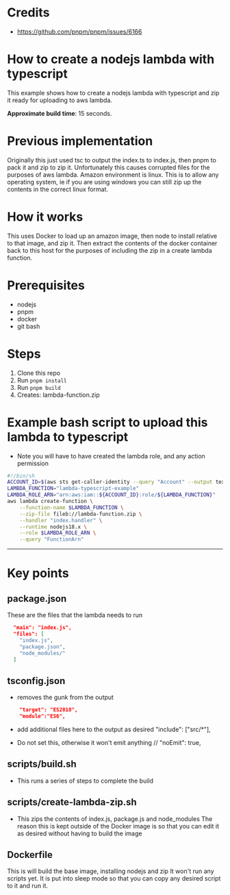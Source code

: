 # Credits
- https://github.com/pnpm/pnpm/issues/6166

# How to create a nodejs lambda with typescript
This example shows how to create a nodejs lambda with typescript and zip it ready for uploading to aws lambda.

**Approximate build time**: 15 seconds.

# Previous implementation
Originally this just used tsc to output the index.ts to index.js, then pnpm to pack it and zip to zip it.
Unfortunately this causes corrupted files for the purposes of aws lambda. Amazon environment is linux.
This is to allow any operating system, ie if you are using windows you can still zip up the contents in the correct linux format.

# How it works
This uses Docker to load up an amazon image, then node to install relative to that image, and zip it.
Then extract the contents of the docker container back to this host for the purposes of including the zip in a create lambda function.


# Prerequisites
- nodejs
- pnpm 
- docker
- git bash

# Steps
1. Clone this repo
2. Run `pnpm install`
3. Run `pnpm build`
4. Creates: lambda-function.zip


# Example bash script to upload this lambda to typescript
- Note you will have to have created the lambda role, and any action permission
```sh
#!/bin/sh
ACCOUNT_ID=$(aws sts get-caller-identity --query "Account" --output text)
LAMBDA_FUNCTION="lambda-typescript-example"
LAMBDA_ROLE_ARN="arn:aws:iam::${ACCOUNT_ID}:role/${LAMBDA_FUNCTION}"
aws lambda create-function \
    --function-name $LAMBDA_FUNCTION \
    --zip-file fileb://lambda-function.zip \
    --handler "index.handler" \
    --runtime nodejs18.x \
    --role $LAMBDA_ROLE_ARN \
    --query "FunctionArn"
```

----
# Key points

## package.json
These are the files that the lambda needs to run
```json
  "main": "index.js",
  "files": [
    "index.js",
    "package.json",
    "node_modules/"
  ]
```

## tsconfig.json
- removes the gunk from the output
```json
    "target": "ES2018",
    "module":"ES6",
```
- add additional files here to the output as desired
  "include": ["src/*"],
 
- Do not set this, otherwise it won't emit anything
    // "noEmit": true,


## scripts/build.sh
- This runs a series of steps to complete the build

## scripts/create-lambda-zip.sh
- This zips the contents of index.js, package.js and node_modules
The reason this is kept outside of the Docker image is so that you can edit it as desired without having to build the image

## Dockerfile
This is will build the base image, installing nodejs and zip
It won't run any scripts yet. It is put into sleep mode so that you can copy any desired script to it and run it.

